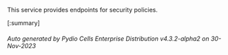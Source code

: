 






This service provides endpoints for security policies.

[:summary]

###### Auto generated by Pydio Cells Enterprise Distribution v4.3.2-alpha2 on 30-Nov-2023
